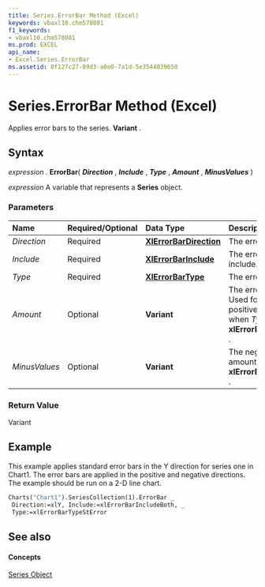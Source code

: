```yaml
---
title: Series.ErrorBar Method (Excel)
keywords: vbaxl10.chm578081
f1_keywords:
- vbaxl10.chm578081
ms.prod: EXCEL
api_name:
- Excel.Series.ErrorBar
ms.assetid: 0f127c27-09d3-a0e0-7a1d-5e3544039658
---
```



# Series.ErrorBar Method (Excel)

Applies error bars to the series.  **Variant** .


## Syntax

 _expression_ . **ErrorBar**( **_Direction_** , **_Include_** , **_Type_** , **_Amount_** , **_MinusValues_** )

 _expression_ A variable that represents a **Series** object.


### Parameters



|**Name**|**Required/Optional**|**Data Type**|**Description**|
|:-----|:-----|:-----|:-----|
| _Direction_|Required| **[XlErrorBarDirection](xlerrorbardirection-enumeration-excel.md)**|The error bar direction.|
| _Include_|Required| **[XlErrorBarInclude](xlerrorbarinclude-enumeration-excel.md)**|The error bar parts to include.|
| _Type_|Required| **[XlErrorBarType](xlerrorbartype-enumeration-excel.md)**|The error bar type.|
| _Amount_|Optional| **Variant**|The error amount. Used for only the positive error amount when  _Type_ is **xlErrorBarTypeCustom** .|
| _MinusValues_|Optional| **Variant**|The negative error amount when  _Type_ is **xlErrorBarTypeCustom** .|

### Return Value

Variant


## Example

This example applies standard error bars in the Y direction for series one in Chart1. The error bars are applied in the positive and negative directions. The example should be run on a 2-D line chart.


```vb
Charts("Chart1").SeriesCollection(1).ErrorBar _ 
 Direction:=xlY, Include:=xlErrorBarIncludeBoth, _ 
 Type:=xlErrorBarTypeStError
```


## See also


#### Concepts


[Series Object](series-object-excel.md)


